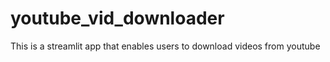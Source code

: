 # youtube_vid_downloader
 This is a streamlit app that enables users to download videos from youtube
